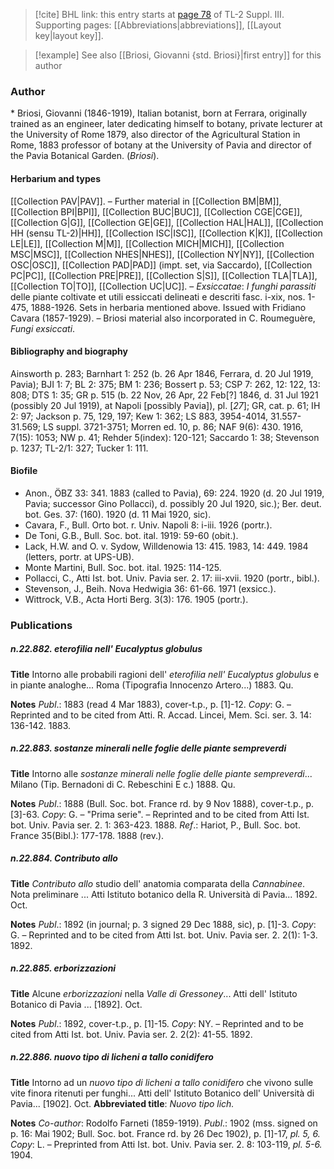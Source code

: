 > [!cite] BHL link: this entry starts at [page 78](https://www.biodiversitylibrary.org/item/103861#page/88/mode/1up) of TL-2 Suppl. III.
> Supporting pages: [[Abbreviations|abbreviations]], [[Layout key|layout key]].

> [!example] See also [[Briosi, Giovanni {std. Briosi}|first entry]] for this author

### Author

\* Briosi, Giovanni (1846-1919), Italian botanist, born at Ferrara, originally trained as an engineer, later dedicating himself to botany, private lecturer at the University of Rome 1879, also director of the Agricultural Station in Rome, 1883 professor of botany at the University of Pavia and director of the Pavia Botanical Garden. (*Briosi*).

#### Herbarium and types

[[Collection PAV|PAV]]. – Further material in [[Collection BM|BM]], [[Collection BPI|BPI]], [[Collection BUC|BUC]], [[Collection CGE|CGE]], [[Collection G|G]], [[Collection GE|GE]], [[Collection HAL|HAL]], [[Collection HH (sensu TL-2)|HH]], [[Collection ISC|ISC]], [[Collection K|K]], [[Collection LE|LE]], [[Collection M|M]], [[Collection MICH|MICH]], [[Collection MSC|MSC]], [[Collection NHES|NHES]], [[Collection NY|NY]], [[Collection OSC|OSC]], [[Collection PAD|PAD]] (impt. set, via Saccardo), [[Collection PC|PC]], [[Collection PRE|PRE]], [[Collection S|S]], [[Collection TLA|TLA]], [[Collection TO|TO]], [[Collection UC|UC]]. – *Exsiccatae*: *I funghi parassiti* delle piante coltivate et utili essiccati delineati e descriti fasc. i-xix, nos. 1-475, 1888-1926. Sets in herbaria mentioned above. Issued with Fridiano Cavara (1857-1929). – Briosi material also incorporated in C. Roumeguère, *Fungi exsiccati*.

#### Bibliography and biography

Ainsworth p. 283; Barnhart 1: 252 (b. 26 Apr 1846, Ferrara, d. 20 Jul 1919, Pavia); BJI 1: 7; BL 2: 375; BM 1: 236; Bossert p. 53; CSP 7: 262, 12: 122, 13: 808; DTS 1: 35; GR p. 515 (b. 22 Nov, 26 Apr, 22 Feb\[?\] 1846, d. 31 Jul 1921 (possibly 20 Jul 1919), at Napoli \[possibly Pavia\]), pl. \[*27*\]; GR, cat. p. 61; IH 2: 97; Jackson p. 75, 129, 197; Kew 1: 362; LS 883, 3954-4014, 31.557-31.569; LS suppl. 3721-3751; Morren ed. 10, p. 86; NAF 9(6): 430. 1916, 7(15): 1053; NW p. 41; Rehder 5(index): 120-121; Saccardo 1: 38; Stevenson p. 1237; TL-2/1: 327; Tucker 1: 111.

#### Biofile

- Anon., ÖBZ 33: 341. 1883 (called to Pavia), 69: 224. 1920 (d. 20 Jul 1919, Pavia; successor Gino Pollacci), d. possibly 20 Jul 1920, sic.); Ber. deut. bot. Ges. 37: (160). 1920 (d. 11 Mai 1920, sic).
- Cavara, F., Bull. Orto bot. r. Univ. Napoli 8: i-iii. 1926 (portr.).
- De Toni, G.B., Bull. Soc. bot. ital. 1919: 59-60 (obit.).
- Lack, H.W. and O. v. Sydow, Willdenowia 13: 415. 1983, 14: 449. 1984 (letters, portr. at UPS-UB).
- Monte Martini, Bull. Soc. bot. ital. 1925: 114-125.
- Pollacci, C., Atti Ist. bot. Univ. Pavia ser. 2. 17: iii-xvii. 1920 (portr., bibl.).
- Stevenson, J., Beih. Nova Hedwigia 36: 61-66. 1971 (exsicc.).
- Wittrock, V.B., Acta Horti Berg. 3(3): 176. 1905 (portr.).

### Publications

##### n.22.882. eterofilia nell' Eucalyptus globulus

**Title**
Intorno alle probabili ragioni dell' *eterofilia nell' Eucalyptus globulus* e in piante analoghe... Roma (Tipografia Innocenzo Artero...) 1883. Qu.

**Notes**
*Publ*.: 1883 (read 4 Mar 1883), cover-t.p., p. \[1\]-12. *Copy*: G. – Reprinted and to be cited from Atti. R. Accad. Lincei, Mem. Sci. ser. 3. 14: 136-142. 1883.

##### n.22.883. sostanze minerali nelle foglie delle piante sempreverdi

**Title**
Intorno alle *sostanze minerali nelle foglie delle piante sempreverdi*... Milano (Tip. Bernadoni di C. Rebeschini E c.) 1888. Qu.

**Notes**
*Publ*.: 1888 (Bull. Soc. bot. France rd. by 9 Nov 1888), cover-t.p., p. \[3\]-63. *Copy*: G. – "Prima serie". – Reprinted and to be cited from Atti Ist. bot. Univ. Pavia ser. 2. 1: 363-423. 1888.
*Ref*.: Hariot, P., Bull. Soc. bot. France 35(Bibl.): 177-178. 1888 (rev.).

##### n.22.884. Contributo allo

**Title**
*Contributo allo* studio dell' anatomia comparata della *Cannabinee*. Nota preliminare ... Atti Istituto botanico della R. Università di Pavia... 1892. Oct.

**Notes**
*Publ*.: 1892 (in journal; p. 3 signed 29 Dec 1888, sic), p. \[1\]-3. *Copy*: G. – Reprinted and to be cited from Atti Ist. bot. Univ. Pavia ser. 2. 2(1): 1-3. 1892.

##### n.22.885. erborizzazioni

**Title**
Alcune *erborizzazioni* nella *Valle di Gressoney*... Atti dell' Istituto Botanico di Pavia ... \[1892\]. Oct.

**Notes**
*Publ*.: 1892, cover-t.p., p. \[1\]-15. *Copy*: NY. – Reprinted and to be cited from Atti Ist. bot. Univ. Pavia ser. 2. 2(2): 41-55. 1892.

##### n.22.886. nuovo tipo di licheni a tallo conidifero

**Title**
Intorno ad un *nuovo tipo di licheni a tallo conidifero* che vivono sulle vite finora ritenuti per funghi... Atti dell' Istituto Botanico dell' Università di Pavia... \[1902\]. Oct.
**Abbreviated title**: *Nuovo tipo lich.*

**Notes**
*Co-author*: Rodolfo Farneti (1859-1919).
*Publ*.: 1902 (mss. signed on p. 16: Mai 1902; Bull. Soc. bot. France rd. by 26 Dec 1902), p. \[1\]-17, *pl. 5, 6.* *Copy*: L. – Preprinted from Atti Ist. bot. Univ. Pavia ser. 2. 8: 103-119, *pl. 5-6.* 1904.

